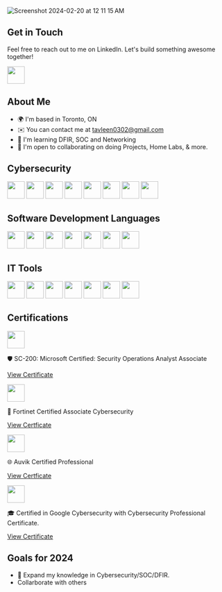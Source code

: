 
![Screenshot 2024-02-20 at 12 11 15 AM](https://github.com/Tavleen0302/Tavleen0302/assets/70829396/2cfd31b1-e0f2-40fe-8ce0-6f228134530c)

## Get in Touch
Feel free to reach out to me on LinkedIn. Let's build something awesome together!

[<img src="https://t3.ftcdn.net/jpg/03/95/39/16/360_F_395391650_6LfU41V5A4WIhdTis899OaF7wXVgThgP.jpg" height="40">](https://www.linkedin.com/in/tavleen-aneja/)

## About Me

- 🌍  I'm based in Toronto, ON
- ✉️  You can contact me at tavleen0302@gmail.com
- 🧠  I'm learning DFIR, SOC and Networking
- 🤝  I'm open to collaborating on doing Projects, Home Labs, & more.

## Cybersecurity

[<img src="https://www.kali.org/images/kali-tools-icon-missing.svg" height="40">](https://www.kali.org/)
[<img src="https://www.wireshark.org/favicon.ico" height="40">](https://www.wireshark.org/)
[<img src="https://www.kali.org/tools/nmap/images/nmap-logo.svg" height="40">](https://nmap.org/)
[<img src="https://www.kali.org/tools/metasploit-framework/images/metasploit-framework-logo.svg" height="40">](https://www.metasploit.com/)
<img src="https://github.com/Tavleen0302/Tavleen0302/assets/70829396/ac271693-c1fa-48d4-8917-56b69e17a5c8" height="40">
<img src="https://i.imgur.com/Xrfr2ME.png" height="40">
[<img src="https://www.kali.org/tools/john/images/john-logo.svg" height="40">](https://www.openwall.com/john/)
[<img src="https://www.kali.org/tools/aircrack-ng/images/aircrack-ng-logo.svg" height="40">](https://www.aircrack-ng.org/)

## Software Development Languages

[<img src="https://upload.wikimedia.org/wikipedia/en/3/30/Java_programming_language_logo.svg" height="40">](https://www.java.com/)
[<img src="https://upload.wikimedia.org/wikipedia/commons/c/c3/Python-logo-notext.svg" height="40">](https://www.python.org/)
[<img src="https://upload.wikimedia.org/wikipedia/commons/1/18/ISO_C%2B%2B_Logo.svg" height="40">](https://www.cplusplus.com/)
[<img src="https://upload.wikimedia.org/wikipedia/commons/9/99/Unofficial_JavaScript_logo_2.svg" height="40">](https://developer.mozilla.org/en-US/docs/Web/JavaScript)
[<img src="https://upload.wikimedia.org/wikipedia/commons/6/61/HTML5_logo_and_wordmark.svg" height="40">](https://developer.mozilla.org/en-US/docs/Web/HTML)
[<img src="https://upload.wikimedia.org/wikipedia/commons/d/d5/CSS3_logo_and_wordmark.svg" height="40">](https://developer.mozilla.org/en-US/docs/Web/CSS)
[<img src="https://upload.wikimedia.org/wikipedia/commons/2/21/Matlab_Logo.png" height="40">](https://www.mathworks.com/help/matlab/)


## IT Tools

[<img src="https://ih1.redbubble.net/image.3102179491.5021/st,small,507x507-pad,600x600,f8f8f8.jpg" height="40">](https://www.kali.org/tools/)
[<img src="https://www.kali.org/tools/powershell/images/powershell-logo.svg" height="40">](https://aka.ms/PSWindows)
[<img src="https://upload.wikimedia.org/wikipedia/commons/0/09/Vmware-by-broadcom.svg" height="40">](https://www.vmware.com/)
[<img src ="https://mac.getutm.app/images/logo@2x.png" height="40">](https://mac.getutm.app/)
[<img src ="https://files.cults3d.com/uploaders/13889723/illustration-file/88f914f9-4ec0-4d0c-8ebb-5edc51f4b3cd/kali_linux.jpg" height="40">](https://www.kali.org/)
[<img src ="https://encrypted-tbn0.gstatic.com/images?q=tbn:ANd9GcRWFQKzZ1qaXGyUmuZggOA9EDiLt9kpv9KyxA&usqp=CAU" height="40">](https://www.arduino.cc/)
[<img src ="https://cdn.worldvectorlogo.com/logos/raspberry-pi.svg" height="40">](https://www.raspberrypi.com/)
## Certifications
[<img src="https://intunedin.net/wp-content/uploads/2021/06/image.png" height="40">](https://learn.microsoft.com/en-us/credentials/certifications/security-operations-analyst/)

🛡️ SC-200: Microsoft Certified: Security Operations Analyst Associate

[View Certificate](https://learn.microsoft.com/api/credentials/share/en-us/TavleenAneja-8477/A8C89CD6E765FF4B?sharingId=6C933E6A519ABE8B)

[<img src="https://images.credly.com/size/680x680/images/20082fc1-94af-4773-9df0-28856b566748/image.png" height="40">](https://www.fortinet.com/training/certification)

🔐 Fortinet Certified Associate Cybersecurity

[View Certficate](https://www.credly.com/badges/cede0aba-1874-4188-9371-9e07d0396711/public_url)

[<img src="https://www.auvik.com/wp-content/uploads/2018/06/auvik-certified-professional-ACP-badge.png" height="40">](https://www.auvik.com/)

🌐 Auvik Certified Professional

[View Certficate](https://www.linkedin.com/in/tavleen-aneja/details/certifications/1727206367203/single-media-viewer/?profileId=ACoAADcjrvsBQjLpN7LwMU8xlPBWh40PtuR2i-0)

[<img src="https://www.google.com/images/branding/googlelogo/1x/googlelogo_color_74x24dp.png" height="40">](https://www.coursera.org/professional-certificates/google-cybersecurity)

🎓 Certified in Google Cybersecurity with Cybersecurity Professional Certificate.

[View Certificate](https://www.coursera.org/account/accomplishments/professional-cert/X9F9USS52XEF)

## Goals for 2024

- 🌟 Expand my knowledge in Cybersecurity/SOC/DFIR.
- Collarborate with others 
